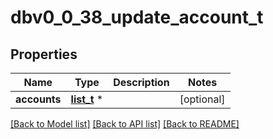 # dbv0_0_38_update_account_t

## Properties
Name | Type | Description | Notes
------------ | ------------- | ------------- | -------------
**accounts** | [**list_t**](dbv0_0_38_account.md) \* |  | [optional] 

[[Back to Model list]](../README.md#documentation-for-models) [[Back to API list]](../README.md#documentation-for-api-endpoints) [[Back to README]](../README.md)


